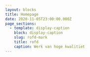 ```yaml
---
layout: blocks
title: Homepage
date: 2020-11-05T23:00:00.000Z
page_sections:
  - template: display-caption
    block: display-caption
    slug: rofd-mark
    title: rofd
    caption: Werk van hoge kwalitiet
---
```

